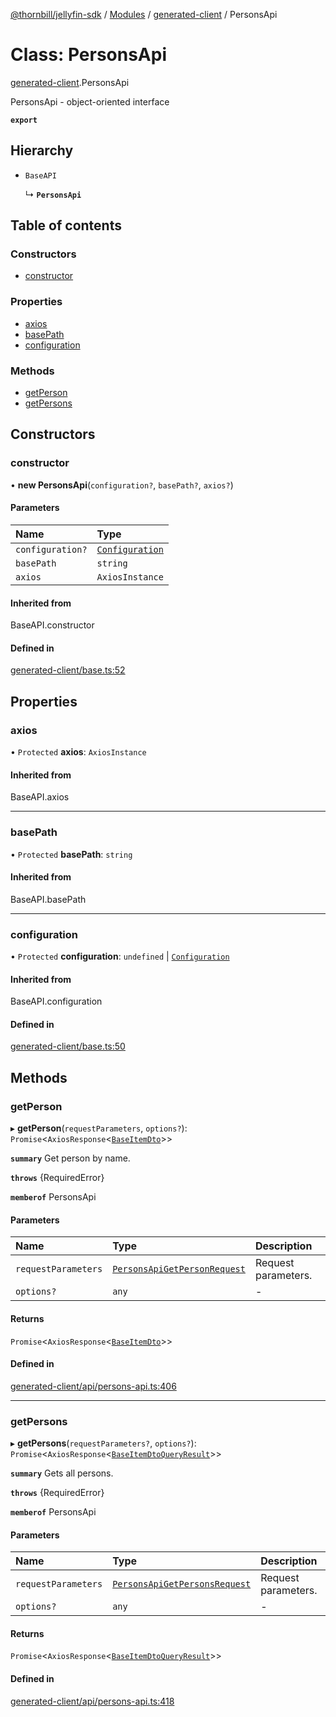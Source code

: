 [@thornbill/jellyfin-sdk](../README.md) / [Modules](../modules.md) / [generated-client](../modules/generated_client.md) / PersonsApi

# Class: PersonsApi

[generated-client](../modules/generated_client.md).PersonsApi

PersonsApi - object-oriented interface

**`export`**

## Hierarchy

- `BaseAPI`

  ↳ **`PersonsApi`**

## Table of contents

### Constructors

- [constructor](generated_client.PersonsApi.md#constructor)

### Properties

- [axios](generated_client.PersonsApi.md#axios)
- [basePath](generated_client.PersonsApi.md#basepath)
- [configuration](generated_client.PersonsApi.md#configuration)

### Methods

- [getPerson](generated_client.PersonsApi.md#getperson)
- [getPersons](generated_client.PersonsApi.md#getpersons)

## Constructors

### constructor

• **new PersonsApi**(`configuration?`, `basePath?`, `axios?`)

#### Parameters

| Name | Type |
| :------ | :------ |
| `configuration?` | [`Configuration`](generated_client.Configuration.md) |
| `basePath` | `string` |
| `axios` | `AxiosInstance` |

#### Inherited from

BaseAPI.constructor

#### Defined in

[generated-client/base.ts:52](https://github.com/thornbill/jellyfin-sdk-typescript/blob/029620a/src/generated-client/base.ts#L52)

## Properties

### axios

• `Protected` **axios**: `AxiosInstance`

#### Inherited from

BaseAPI.axios

___

### basePath

• `Protected` **basePath**: `string`

#### Inherited from

BaseAPI.basePath

___

### configuration

• `Protected` **configuration**: `undefined` \| [`Configuration`](generated_client.Configuration.md)

#### Inherited from

BaseAPI.configuration

#### Defined in

[generated-client/base.ts:50](https://github.com/thornbill/jellyfin-sdk-typescript/blob/029620a/src/generated-client/base.ts#L50)

## Methods

### getPerson

▸ **getPerson**(`requestParameters`, `options?`): `Promise`<`AxiosResponse`<[`BaseItemDto`](../interfaces/generated_client.BaseItemDto.md)\>\>

**`summary`** Get person by name.

**`throws`** {RequiredError}

**`memberof`** PersonsApi

#### Parameters

| Name | Type | Description |
| :------ | :------ | :------ |
| `requestParameters` | [`PersonsApiGetPersonRequest`](../interfaces/generated_client.PersonsApiGetPersonRequest.md) | Request parameters. |
| `options?` | `any` | - |

#### Returns

`Promise`<`AxiosResponse`<[`BaseItemDto`](../interfaces/generated_client.BaseItemDto.md)\>\>

#### Defined in

[generated-client/api/persons-api.ts:406](https://github.com/thornbill/jellyfin-sdk-typescript/blob/029620a/src/generated-client/api/persons-api.ts#L406)

___

### getPersons

▸ **getPersons**(`requestParameters?`, `options?`): `Promise`<`AxiosResponse`<[`BaseItemDtoQueryResult`](../interfaces/generated_client.BaseItemDtoQueryResult.md)\>\>

**`summary`** Gets all persons.

**`throws`** {RequiredError}

**`memberof`** PersonsApi

#### Parameters

| Name | Type | Description |
| :------ | :------ | :------ |
| `requestParameters` | [`PersonsApiGetPersonsRequest`](../interfaces/generated_client.PersonsApiGetPersonsRequest.md) | Request parameters. |
| `options?` | `any` | - |

#### Returns

`Promise`<`AxiosResponse`<[`BaseItemDtoQueryResult`](../interfaces/generated_client.BaseItemDtoQueryResult.md)\>\>

#### Defined in

[generated-client/api/persons-api.ts:418](https://github.com/thornbill/jellyfin-sdk-typescript/blob/029620a/src/generated-client/api/persons-api.ts#L418)
